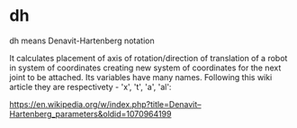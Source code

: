 # dh
dh means Denavit-Hartenberg notation

It calculates placement of axis of rotation/direction of translation of a robot in system of coordinates creating new system of coordinates for the next joint to be attached. Its variables have many names. Following this wiki article they are respectivety - 'x', 't', 'a', 'al':

https://en.wikipedia.org/w/index.php?title=Denavit–Hartenberg_parameters&oldid=1070964199
